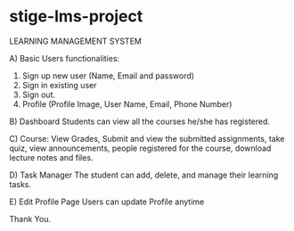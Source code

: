 # stige-lms-project 

LEARNING MANAGEMENT SYSTEM


A) Basic Users functionalities:
1. Sign up new user (Name, Email and password)
2. Sign in existing user
3. Sign out.
4. Profile (Profile Image, User Name, Email, Phone Number)


B) Dashboard
Students can view all the courses he/she has registered.


C) Course:
View Grades, Submit and view the submitted assignments, take quiz, view announcements, people registered for the course, download lecture notes and files.


D) Task Manager
The student can add, delete, and manage their learning tasks.

E) Edit Profile Page
Users can update Profile anytime

Thank You.
